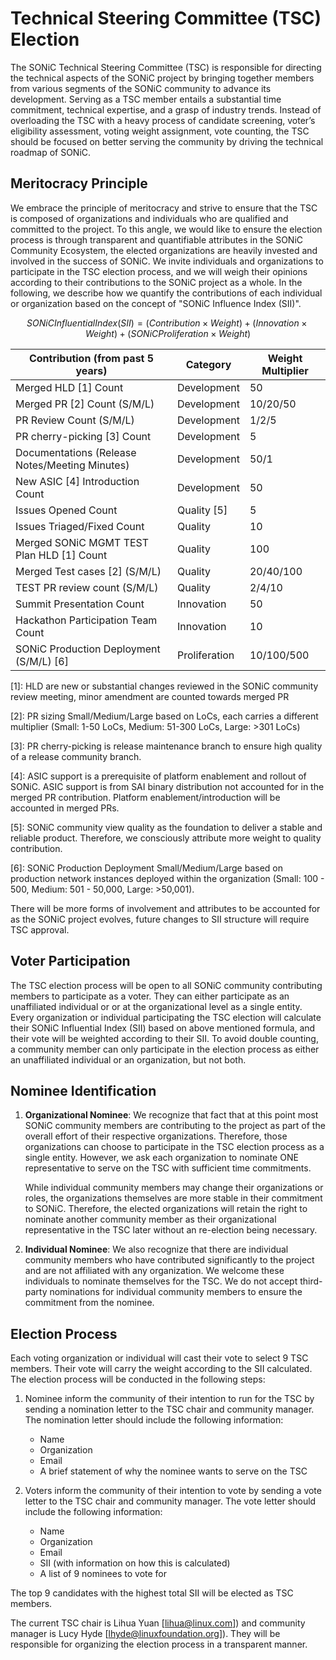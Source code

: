 # Technical Steering Committee (TSC) Election

   The SONiC Technical Steering Committee (TSC) is responsible for directing the technical aspects of the SONiC project by bringing together members from various segments of the SONiC community to advance its development. Serving as a TSC member entails a substantial time commitment, technical expertise, and a grasp of industry trends. Instead of overloading the TSC with a heavy process of candidate screening, voter’s eligibility assessment, voting weight assignment, vote counting, the TSC should be focused on better serving the community by driving the technical roadmap of SONiC.  

## Meritocracy Principle

   We embrace the principle of meritocracy and strive to ensure that the TSC is composed of organizations and individuals who are qualified and committed to the project.  To this angle, we would like to ensure the election process is through transparent and quantifiable attributes in the SONiC Community Ecosystem, the elected organizations are heavily invested and involved in the success of SONiC.  We invite individuals and organizations to participate in the TSC election process, and we will weigh their opinions according to their contributions to the SONiC project as a whole.  In the following, we describe how we quantify the contributions of each individual or organization based on the concept of "SONiC Influence Index (SII)".

$$
SONiC Influential Index (SII) = (Contribution \times Weight) + (Innovation \times Weight) + (SONiC Proliferation \times Weight )
$$

| Contribution (from past 5 years) | Category | Weight Multiplier |
|--------------------------------  |----------| -------- |
| Merged HLD [1] Count              | Development | 50 |
| Merged PR [2] Count (S/M/L)       | Development | 10/20/50 |
| PR Review Count (S/M/L)       | Development | 1/2/5    |
| PR cherry-picking [3] Count       | Development |  5 |
| Documentations (Release Notes/Meeting Minutes) | Development |  50/1  |
| New ASIC [4] Introduction Count | Development |  50 |
| Issues Opened Count               |  Quality [5] | 5 |
| Issues Triaged/Fixed Count        | Quality | 10 |
| Merged SONiC MGMT TEST Plan HLD [1] Count | Quality | 100 |
| Merged Test cases [2] (S/M/L)        | Quality | 20/40/100|
| TEST PR review count (S/M/L)     | Quality | 2/4/10 |
| Summit Presentation Count       | Innovation | 50  |
| Hackathon Participation Team Count | Innovation | 10 |
| SONiC Production Deployment (S/M/L) [6] | Proliferation | 10/100/500|

[1]: HLD are new or substantial changes reviewed in the SONiC community review meeting, minor amendment are counted towards merged PR

[2]: PR sizing Small/Medium/Large based on LoCs, each carries a different multiplier (Small: 1-50 LoCs, Medium: 51-300 LoCs, Large: >301 LoCs)

[3]: PR cherry-picking is release maintenance branch to ensure high quality of a release community branch.

[4]: ASIC support is a prerequisite of platform enablement and rollout of SONiC. ASIC support is from SAI binary distribution not accounted for in the merged PR contribution. Platform enablement/introduction will be accounted in merged PRs.

[5]: SONiC community view quality as the foundation to deliver a stable and reliable product. Therefore, we consciously attribute more weight to quality contribution.

[6]: SONiC Production Deployment Small/Medium/Large based on production network instances deployed within the organization (Small: 100 - 500, Medium: 501 - 50,000, Large: >50,001). 

There will be more forms of involvement and attributes to be accounted for as the SONiC project evolves, future changes to SII structure will require TSC approval.

## Voter Participation

   The TSC election process will be open to all SONiC community contributing members to participate as a voter. They can either participate as an unaffiliated individual or or at the organizational level as a single entity.  Every organization or individual participating the TSC election will calculate their SONiC Influential Index (SII) based on above mentioned formula, and their vote will be weighted according to their SII.  To avoid double counting, a community member can only participate in the election process as either an unaffiliated individual or an organization, but not both.

## Nominee Identification

1. **Organizational Nominee**:
   We recognize that fact that at this point most SONiC community members are contributing to the project as part of the overall effort of their respective organizations.  Therefore, those organizations can choose to participate in the TSC election process as a single entity.  However, we ask each organization to nominate ONE representative to serve on the TSC with sufficient time commitments.

   While individual community members may change their organizations or roles, the organizations themselves are more stable in their commitment to SONiC.  Therefore, the elected organizations will retain the right to nominate another community member as their organizational representative in the TSC later without an re-election being necessary.

2. **Individual Nominee**:
   We also recognize that there are individual community members who have contributed significantly to the project and are not affiliated with any organization. We welcome these individuals to nominate themselves for the TSC. We do not accept third-party nominations for individual community members to ensure the commitment from the nominee.

## Election Process

Each voting organization or individual will cast their vote to select 9 TSC members. Their vote will carry the weight according to the SII calculated.  The election process will be conducted in the following steps:

1. Nominee inform the community of their intention to run for the TSC by sending a nomination letter to the TSC chair and community manager. The nomination letter should include the following information:
   * Name
   * Organization
   * Email
   * A brief statement of why the nominee wants to serve on the TSC

2. Voters inform the community of their intention to vote by sending a vote letter to the TSC chair and community manager. The vote letter should include the following information:
   * Name
   * Organization
   * Email
   * SII (with information on how this is calculated)
   * A list of 9 nominees to vote for

The top 9 candidates with the highest total SII will be elected as TSC members.

The current TSC chair is Lihua Yuan [lihua@linux.com]) and community manager is Lucy Hyde [lhyde@linuxfoundation.org]). They will be responsible for organizing the election process in a transparent manner.  
